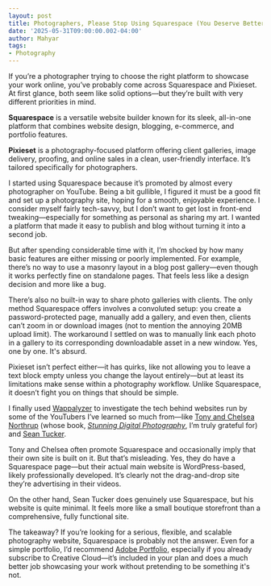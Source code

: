 ```yaml
---
layout: post
title: Photographers, Please Stop Using Squarespace (You Deserve Better)
date: '2025-05-31T09:00:00.002-04:00'
author: Mahyar
tags:
- Photography
---
```


If you’re a photographer trying to choose the right platform to showcase your work online, you’ve probably come across Squarespace and Pixieset. At first glance, both seem like solid options—but they’re built with very different priorities in mind.

**Squarespace** is a versatile website builder known for its sleek, all-in-one platform that combines website design, blogging, e-commerce, and portfolio features. 

**Pixieset** is a photography-focused platform offering client galleries, image delivery, proofing, and online sales in a clean, user-friendly interface. It’s tailored specifically for photographers.

I started using Squarespace because it’s promoted by almost every photographer on YouTube. Being a bit gullible, I figured it must be a good fit and set up a photography site, hoping for a smooth, enjoyable experience. I consider myself fairly tech-savvy, but I don’t want to get lost in front-end tweaking—especially for something as personal as sharing my art. I wanted a platform that made it easy to publish and blog without turning it into a second job.

But after spending considerable time with it, I’m shocked by how many basic features are either missing or poorly implemented. For example, there’s no way to use a masonry layout in a blog post gallery—even though it works perfectly fine on standalone pages. That feels less like a design decision and more like a bug.

There’s also no built-in way to share photo galleries with clients. The only method Squarespace offers involves a convoluted setup: you create a password-protected page, manually add a gallery, and even then, clients can’t zoom in or download images (not to mention the annoying 20MB upload limit). The workaround I settled on was to manually link each photo in a gallery to its corresponding downloadable asset in a new window. Yes, one by one. It's absurd.

Pixieset isn’t perfect either—it has quirks, like not allowing you to leave a text block empty unless you change the layout entirely—but at least its limitations make sense within a photography workflow. Unlike Squarespace, it doesn’t fight you on things that should be simple.

I finally used [Wappalyzer](https://www.wappalyzer.com/) to investigate the tech behind websites run by some of the YouTubers I’ve learned so much from—like [Tony and Chelsea Northrup](https://www.youtube.com/@TonyAndChelsea) (whose book, *[Stunning Digital Photography](https://northrup.photo/product/stunning-digital-photography/)*, I’m truly grateful for) and [Sean Tucker](https://www.youtube.com/@seantuck).

Tony and Chelsea often promote Squarespace and occasionally imply that their own site is built on it. But that’s misleading. Yes, they do have a Squarespace page—but their actual main website is WordPress-based, likely professionally developed. It’s clearly not the drag-and-drop site they’re advertising in their videos.

On the other hand, Sean Tucker does genuinely use Squarespace, but his website is quite minimal. It feels more like a small boutique storefront than a comprehensive, fully functional site.

The takeaway? If you’re looking for a serious, flexible, and scalable photography website, Squarespace is probably not the answer. Even for a simple portfolio, I’d recommend [Adobe Portfolio](https://portfolio.adobe.com/), especially if you already subscribe to Creative Cloud—it’s included in your plan and does a much better job showcasing your work without pretending to be something it's not.
